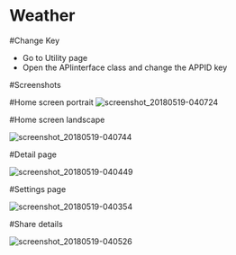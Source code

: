 # Weather

#Change Key
* Go to Utility page
* Open the APIinterface class and change the APPID key

#Screenshots

#Home screen portrait
![screenshot_20180519-040724](https://user-images.githubusercontent.com/21052915/40260994-ae9acbd0-5b1b-11e8-886a-3bf6c752cea4.png)

#Home screen landscape

![screenshot_20180519-040744](https://user-images.githubusercontent.com/21052915/40261025-ddb07db6-5b1b-11e8-9625-1f7760974904.png)

#Detail page 

![screenshot_20180519-040449](https://user-images.githubusercontent.com/21052915/40261057-2806dacc-5b1c-11e8-9223-5d6db541cf57.png)

#Settings page

![screenshot_20180519-040354](https://user-images.githubusercontent.com/21052915/40261070-448f647a-5b1c-11e8-80bd-883b66241c41.png)

#Share details

![screenshot_20180519-040526](https://user-images.githubusercontent.com/21052915/40261096-645a94a0-5b1c-11e8-9536-b0763ffec3f0.png)
